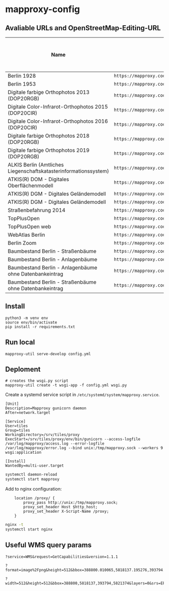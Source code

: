 mapproxy-config
===============

Avaliable URLs and OpenStreetMap-Editing-URL
-------

| Name | URL | Example Usage: User Layer to Edit OpenStreetMap (OSM) |
|---|---|---|
| Berlin 1928 | `https://mapproxy.codefor.de/tiles/1.0.0/1928/mercator/{z}/{x}/{y}.png` | [Use to edit OSM](https://www.openstreetmap.org/edit?editor=id#background=custom:https://mapproxy.codefor.de/tiles/1.0.0/1928/mercator/{z}/{x}/{y}.png%23https://tiles.codefor.de/berlin-2020-truedop/{zoom}/{x}/{y}.png&disable_features=boundaries&map=20.00/52.47241/13.44637) |
| Berlin 1953 | `https://mapproxy.codefor.de/tiles/1.0.0/1953/mercator/{z}/{x}/{y}.png` | [Use to edit OSM](https://www.openstreetmap.org/edit?editor=id#background=custom:https://mapproxy.codefor.de/tiles/1.0.0/1953/mercator/{z}/{x}/{y}.png%23https://tiles.codefor.de/berlin-2020-truedop/{zoom}/{x}/{y}.png&disable_features=boundaries&map=20.00/52.47241/13.44637) |
| Digitale farbige Orthophotos 2013 (DOP20RGB) | `https://mapproxy.codefor.de/tiles/1.0.0/2013/mercator/{z}/{x}/{y}.png` | [Use to edit OSM](https://www.openstreetmap.org/edit?editor=id#background=custom:https://mapproxy.codefor.de/tiles/1.0.0/2013/mercator/{z}/{x}/{y}.png%23https://tiles.codefor.de/berlin-2020-truedop/{zoom}/{x}/{y}.png&disable_features=boundaries&map=20.00/52.47241/13.44637) |
| Digitale Color-Infrarot-Orthophotos 2015 (DOP20CIR) | `https://mapproxy.codefor.de/tiles/1.0.0/2015_cir/mercator/{z}/{x}/{y}.png` | [Use to edit OSM](https://www.openstreetmap.org/edit?editor=id#background=custom:https://mapproxy.codefor.de/tiles/1.0.0/2015_cir/mercator/{z}/{x}/{y}.png%23https://tiles.codefor.de/berlin-2020-truedop/{zoom}/{x}/{y}.png&disable_features=boundaries&map=20.00/52.47241/13.44637) |
| Digitale Color-Infrarot-Orthophotos 2016 (DOP20CIR) | `https://mapproxy.codefor.de/tiles/1.0.0/2016_cir/mercator/{z}/{x}/{y}.png` | [Use to edit OSM](https://www.openstreetmap.org/edit?editor=id#background=custom:https://mapproxy.codefor.de/tiles/1.0.0/2016_cir/mercator/{z}/{x}/{y}.png%23https://tiles.codefor.de/berlin-2020-truedop/{zoom}/{x}/{y}.png&disable_features=boundaries&map=20.00/52.47241/13.44637) |
| Digitale farbige Orthophotos 2018 (DOP20RGB) | `https://mapproxy.codefor.de/tiles/1.0.0/2018/mercator/{z}/{x}/{y}.png` | [Use to edit OSM](https://www.openstreetmap.org/edit?editor=id#background=custom:https://mapproxy.codefor.de/tiles/1.0.0/2018/mercator/{z}/{x}/{y}.png%23https://tiles.codefor.de/berlin-2020-truedop/{zoom}/{x}/{y}.png&disable_features=boundaries&map=20.00/52.47241/13.44637) |
| Digitale farbige Orthophotos 2019 (DOP20RGB) | `https://mapproxy.codefor.de/tiles/1.0.0/2019/mercator/{z}/{x}/{y}.png` | [Use to edit OSM](https://www.openstreetmap.org/edit?editor=id#background=custom:https://mapproxy.codefor.de/tiles/1.0.0/2019/mercator/{z}/{x}/{y}.png%23https://tiles.codefor.de/berlin-2020-truedop/{zoom}/{x}/{y}.png&disable_features=boundaries&map=20.00/52.47241/13.44637) |
| ALKIS Berlin (Amtliches Liegenschaftskatasterinformationssystem) | `https://mapproxy.codefor.de/tiles/1.0.0/alkis_30/mercator/{z}/{x}/{y}.png` | [Use to edit OSM](https://www.openstreetmap.org/edit?editor=id#background=custom:https://mapproxy.codefor.de/tiles/1.0.0/alkis_30/mercator/{z}/{x}/{y}.png%23https://tiles.codefor.de/berlin-2020-truedop/{zoom}/{x}/{y}.png&disable_features=boundaries&map=20.00/52.47241/13.44637) |
| ATKIS(R) DOM - Digitales Oberflächenmodell | `https://mapproxy.codefor.de/tiles/1.0.0/atkis_dom/mercator/{z}/{x}/{y}.png` | [Use to edit OSM](https://www.openstreetmap.org/edit?editor=id#background=custom:https://mapproxy.codefor.de/tiles/1.0.0/atkis_dom/mercator/{z}/{x}/{y}.png%23https://tiles.codefor.de/berlin-2020-truedop/{zoom}/{x}/{y}.png&disable_features=boundaries&map=20.00/52.47241/13.44637) |
| ATKIS(R) DGM - Digitales Geländemodell | `https://mapproxy.codefor.de/tiles/1.0.0/atkis_dgm_1/mercator/{z}/{x}/{y}.png` | [Use to edit OSM](https://www.openstreetmap.org/edit?editor=id#background=custom:https://mapproxy.codefor.de/tiles/1.0.0/atkis_dgm_1/mercator/{z}/{x}/{y}.png%23https://tiles.codefor.de/berlin-2020-truedop/{zoom}/{x}/{y}.png&disable_features=boundaries&map=20.00/52.47241/13.44637) |
| ATKIS(R) DGM - Digitales Geländemodell | `https://mapproxy.codefor.de/tiles/1.0.0/atkis_dgm_3/mercator/{z}/{x}/{y}.png` | [Use to edit OSM](https://www.openstreetmap.org/edit?editor=id#background=custom:https://mapproxy.codefor.de/tiles/1.0.0/atkis_dgm_3/mercator/{z}/{x}/{y}.png%23https://tiles.codefor.de/berlin-2020-truedop/{zoom}/{x}/{y}.png&disable_features=boundaries&map=20.00/52.47241/13.44637) |
| Straßenbefahrung 2014 | `https://mapproxy.codefor.de/tiles/1.0.0/strassenbefahrung/mercator/{z}/{x}/{y}.png` | [Use to edit OSM](https://www.openstreetmap.org/edit?editor=id#background=custom:https://mapproxy.codefor.de/tiles/1.0.0/strassenbefahrung/mercator/{z}/{x}/{y}.png%23https://tiles.codefor.de/berlin-2020-truedop/{zoom}/{x}/{y}.png&disable_features=boundaries&map=20.00/52.47241/13.44637) |
| TopPlusOpen | `https://mapproxy.codefor.de/tiles/1.0.0/topplus_p5/mercator/{z}/{x}/{y}.png` | [Use to edit OSM](https://www.openstreetmap.org/edit?editor=id#background=custom:https://mapproxy.codefor.de/tiles/1.0.0/topplus_p5/mercator/{z}/{x}/{y}.png%23https://tiles.codefor.de/berlin-2020-truedop/{zoom}/{x}/{y}.png&disable_features=boundaries&map=20.00/52.47241/13.44637) |
| TopPlusOpen web | `https://mapproxy.codefor.de/tiles/1.0.0/topplus_web/mercator/{z}/{x}/{y}.png` | [Use to edit OSM](https://www.openstreetmap.org/edit?editor=id#background=custom:https://mapproxy.codefor.de/tiles/1.0.0/topplus_web/mercator/{z}/{x}/{y}.png%23https://tiles.codefor.de/berlin-2020-truedop/{zoom}/{x}/{y}.png&disable_features=boundaries&map=20.00/52.47241/13.44637) |
| WebAtlas Berlin | `https://mapproxy.codefor.de/tiles/1.0.0/webatlas/mercator/{z}/{x}/{y}.png` | [Use to edit OSM](https://www.openstreetmap.org/edit?editor=id#background=custom:https://mapproxy.codefor.de/tiles/1.0.0/webatlas/mercator/{z}/{x}/{y}.png%23https://tiles.codefor.de/berlin-2020-truedop/{zoom}/{x}/{y}.png&disable_features=boundaries&map=20.00/52.47241/13.44637) |
| Berlin Zoom | `https://mapproxy.codefor.de/tiles/1.0.0/zoom/mercator/{z}/{x}/{y}.png` | [Use to edit OSM](https://www.openstreetmap.org/edit?editor=id#background=custom:https://mapproxy.codefor.de/tiles/1.0.0/zoom/mercator/{z}/{x}/{y}.png%23https://tiles.codefor.de/berlin-2020-truedop/{zoom}/{x}/{y}.png&disable_features=boundaries&map=20.00/52.47241/13.44637) |
| Baumbestand Berlin - Straßenbäume | `https://mapproxy.codefor.de/tiles/1.0.0/baumbestand_0/mercator/{z}/{x}/{y}.png` | [Use to edit OSM](https://www.openstreetmap.org/edit?editor=id#background=custom:https://mapproxy.codefor.de/tiles/1.0.0/baumbestand_0/mercator/{z}/{x}/{y}.png%23https://tiles.codefor.de/berlin-2020-truedop/{zoom}/{x}/{y}.png&disable_features=boundaries&map=20.00/52.47241/13.44637) |
| Baumbestand Berlin - Anlagenbäume | `https://mapproxy.codefor.de/tiles/1.0.0/baumbestand_1/mercator/{z}/{x}/{y}.png` | [Use to edit OSM](https://www.openstreetmap.org/edit?editor=id#background=custom:https://mapproxy.codefor.de/tiles/1.0.0/baumbestand_1/mercator/{z}/{x}/{y}.png%23https://tiles.codefor.de/berlin-2020-truedop/{zoom}/{x}/{y}.png&disable_features=boundaries&map=20.00/52.47241/13.44637) |
| Baumbestand Berlin - Anlagenbäume ohne Datenbankeintrag | `https://mapproxy.codefor.de/tiles/1.0.0/baumbestand_3/mercator/{z}/{x}/{y}.png` | [Use to edit OSM](https://www.openstreetmap.org/edit?editor=id#background=custom:https://mapproxy.codefor.de/tiles/1.0.0/baumbestand_3/mercator/{z}/{x}/{y}.png%23https://tiles.codefor.de/berlin-2020-truedop/{zoom}/{x}/{y}.png&disable_features=boundaries&map=20.00/52.47241/13.44637) |
| Baumbestand Berlin - Straßenbäume ohne Datenbankeintrag | `https://mapproxy.codefor.de/tiles/1.0.0/baumbestand_4/mercator/{z}/{x}/{y}.png` | [Use to edit OSM](https://www.openstreetmap.org/edit?editor=id#background=custom:https://mapproxy.codefor.de/tiles/1.0.0/baumbestand_4/mercator/{z}/{x}/{y}.png%23https://tiles.codefor.de/berlin-2020-truedop/{zoom}/{x}/{y}.png&disable_features=boundaries&map=20.00/52.47241/13.44637) |


Install
-------

```
python3 -m venv env
source env/bin/activate
pip install -r requirements.txt
```

Run local
---------

```
mapproxy-util serve-develop config.yml
```

Deploment
---------

```
# creates the wsgi.py script
mapproxy-util create -t wsgi-app -f config.yml wsgi.py
```

Create a systemd service script in `/etc/systemd/system/mapproxy.service`.

```
[Unit]
Description=Mapproxy gunicorn daemon
After=network.target

[Service]
User=tiles
Group=tiles
WorkingDirectory=/srv/tiles/proxy
ExecStart=/srv/tiles/proxy/env/bin/gunicorn --access-logfile /var/log/mapproxy/access.log --error-logfile /var/log/mapproxy/error.log --bind unix:/tmp/mapproxy.sock --workers 9 wsgi:application

[Install]
WantedBy=multi-user.target
```

```bash
systemctl daemon-reload
systemctl start mapproxy
```

Add to nginx configuration:

```
    location /proxy/ {
        proxy_pass http://unix:/tmp/mapproxy.sock;
        proxy_set_header Host $http_host;
        proxy_set_header X-Script-Name /proxy;
    }
```

```bash
nginx -t
systemctl start nginx
```


Useful WMS query params
-----------------------

```
?service=WMS&request=GetCapabilities&version=1.1.1

?format=image%2Fpng&height=512&bbox=388800.010065,5818137.195276,393794.488433,5821374.047744&layers=0&srs=ESPG:25833&style=default&service=WMS&request=GetMap&width=512&version=1.1.1

?width=512&height=512&bbox=388800,5818137,393794,5821374&layers=0&srs=EPSG:4326&styles=default&format=image/png&service=WMS&request=GetMap&version=1.1.1
```
